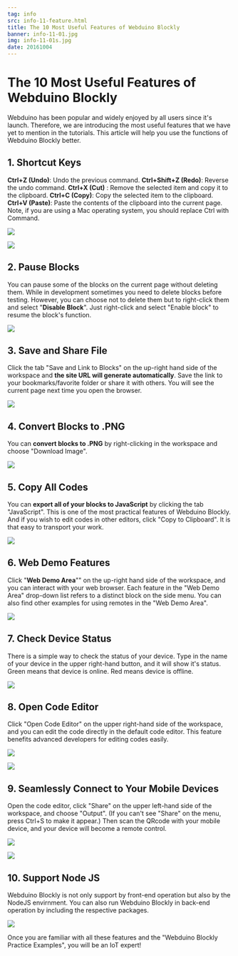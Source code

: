 ```yaml
---
tag: info
src: info-11-feature.html
title: The 10 Most Useful Features of Webduino Blockly
banner: info-11-01.jpg
img: info-11-01s.jpg
date: 20161004
---
```


<!-- @@master  = ../../_layout.html-->

<!-- @@block  =  meta-->

<title>The 10 Most Useful Features of Webduino Blockly :::: Webduino = Web × Arduino</title>

<meta name="description" content="Webduino has been popular and widely enjoyed by all users since it's launch. Therefore, we are introducing the most useful features that we have yet to mention in the tutorials. This article will help you use the functions of Webduino Blockly better.">

<meta itemprop="description" content="Webduino has been popular and widely enjoyed by all users since it's launch. Therefore, we are introducing the most useful features that we have yet to mention in the tutorials. This article will help you use the functions of Webduino Blockly better.">

<meta property="og:description" content="Webduino has been popular and widely enjoyed by all users since it's launch. Therefore, we are introducing the most useful features that we have yet to mention in the tutorials. This article will help you use the functions of Webduino Blockly better.">

<meta property="og:title" content="The 10 Most Useful Features of Webduino Blockly" >

<meta property="og:url" content="https://webduino.io/tutorials/info-11-feature.html">

<meta property="og:image" content="https://webduino.io/img/tutorials/info-11-01s.jpg">

<meta itemprop="image" content="https://webduino.io/img/tutorials/info-11-01s.jpg">

<include src="../_include-tutorials.html"></include>

<!-- @@close-->

<!-- @@block  =  preAndNext-->

<include src="../_include-tutorials-content.html"></include>

<!-- @@close-->



<!-- @@block  =  tutorials-->
# The 10 Most Useful Features of Webduino Blockly

Webduino has been popular and widely enjoyed by all users since it's launch. Therefore, we are introducing the most useful features that we have yet to mention in the tutorials. This article will help you use the functions of Webduino Blockly better.

## 1. Shortcut Keys 

**Ctrl+Z (Undo)**: Undo the previous command.
**Ctrl+Shift+Z (Redo)**: Reverse the undo command.
**Ctrl+X (Cut)** : Remove the selected item and copy it to the clipboard.
**Ctrl+C (Copy)**: Copy the selected item to the clipboard.
**Ctrl+V (Paste)**: Paste the contents of the clipboard into the current page.
Note, if you are using a Mac operating system, you should replace Ctrl with Command.


![](../../img/tutorials/info-11-02.jpg)

![](../../img/tutorials/info-11-03.jpg)

## 2. Pause Blocks

You can pause some of the blocks on the current page without deleting them. While in development sometimes you need to delete blocks before testing. However, you can choose not to delete them but to right-click them and select "**Disable Block**". Just right-click and select "Enable block" to resume the block's function.

![](../../img/tutorials/info-11-04.jpg)

## 3. Save and Share File

Click the tab "Save and Link to Blocks" on the up-right hand side of the workspace and **the site URL will generate automatically**. Save the link to your bookmarks/favorite folder or share it with others. You will see the current page next time you open the browser. 

![](../../img/tutorials/info-11-05.jpg)

## 4. Convert Blocks to .PNG

You can **convert blocks to .PNG** by right-clicking in the workspace and choose "Download Image".

![](../../img/tutorials/info-11-06.jpg)

## 5. Copy All Codes 

You can **export all of your blocks to JavaScript** by clicking the tab "JavaScript". This is one of the most practical features of Webduino Blockly. And if you wish to edit codes in other editors, click "Copy to Clipboard". It is that easy to transport your work.

![](../../img/tutorials/info-11-07.jpg)

## 6. Web Demo Features 

Click "**Web Demo Area**"" on the up-right hand side of the workspace, and you can interact with your web browser. Each feature in the "Web Demo Area" drop-down list refers to a distinct block on the side menu. You can also find other examples for using remotes in the "Web Demo Area".

![](../../img/tutorials/info-11-08.jpg)

## 7. Check Device Status

There is a simple way to check the status of your device. Type in the name of your device in the upper right-hand button, and it will show it's status. Green means that device is online. Red means device is offline. 

![](../../img/tutorials/info-11-09.jpg)

## 8. Open Code Editor

Click "Open Code Editor" on the upper right-hand side of the workspace, and you can edit the code directly in the default code editor. This feature benefits advanced developers for editing codes easily.

![](../../img/tutorials/info-11-10.jpg)

![](../../img/tutorials/info-11-11.jpg)

## 9. Seamlessly Connect to Your Mobile Devices

Open the code editor, click "Share" on the upper left-hand side of the workspace, and choose "Output". (If you can't see "Share" on the menu, press Ctrl+S to make it appear.) Then scan the QRcode with your mobile device, and your device will become a remote control.

![](../../img/tutorials/info-11-12.jpg)

![](../../img/tutorials/info-11-13.jpg)

## 10. Support Node JS

Webduino Blockly is not only support by front-end operation but also by the NodeJS envirnment. You can also run Webduino Blockly in back-end operation by including the respective packages. 

![](../../img/tutorials/info-11-14.jpg)

Once you are familiar with all these features and the "Webduino Blockly Practice Examples", you will be an IoT expert!



<!-- @@close-->